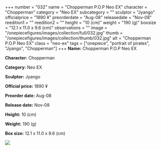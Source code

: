 +++
number = "032"
name = "Chopperman P.O.P Neo EX"
character = "Chopperman"
category = "Neo EX"
subcategory = ""
sculptor = "Jyango"
officialprice = "1890 ¥"
preorderdate = "Aug-08"
releasedate = "Nov-08"
reedition1 = ""
reedition2 = ""
height = "10 (cm)"
weight = "190 (g)"
boxsize = "12.1 x 11.0 x 9.6 (cm)"
observations = ""
image = "/onepiecefigures/images/collection/full/032.jpg"
thumb = "/onepiecefigures/images/collection/thumb/032.jpg"
alt = "Chopperman P.O.P Neo EX"
class = "neo-ex"
tags = ["onepiece", "portrait of pirates", "Jyango", "Chopperman"]
+++
**Name:** Chopperman P.O.P Neo EX

**Character:** Chopperman

**Category:** Neo EX 

**Sculptor:** Jyango

**Official price:** 1890 ¥

**Preorder date:** Aug-08

**Release date:** Nov-08

**Height:** 10 (cm)

**Weight:** 190 (g)

**Box size:** 12.1 x 11.0 x 9.6 (cm)

<img src="/onepiecefigures/images/collection/thumb/032.jpg">